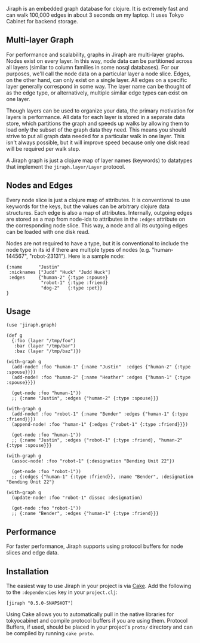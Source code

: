 Jiraph is an embedded graph database for clojure. It is extremely fast and can walk
100,000 edges in about 3 seconds on my laptop. It uses Tokyo Cabinet for backend storage.

## Multi-layer Graph

For performance and scalability, graphs in Jiraph are multi-layer graphs. Nodes exist on
every layer. In this way, node data can be partitioned across all layers (similar to
column families in some nosql databases). For our purposes, we'll call the node data on a
particular layer a node slice. Edges, on the other hand, can only exist on a single
layer. All edges on a specific layer generally correspond in some way. The layer name can be
thought of as the edge type, or alternatively, multiple similar edge types can exist on
one layer.

Though layers can be used to organize your data, the primary motivation for layers is
performance. All data for each layer is stored in a separate data store, which partitions
the graph and speeds up walks by allowing them to load only the subset of the graph data
they need. This means you should strive to put all graph data needed for a particular walk
in one layer. This isn't always possible, but it will improve speed because only one disk
read will be required per walk step.

A Jiraph graph is just a clojure map of layer names (keywords) to datatypes that implement
the `jiraph.layer/Layer` protocol.

## Nodes and Edges

Every node slice is just a clojure map of attributes. It is conventional to use keywords
for the keys, but the values can be arbitrary clojure data structures. Each edge is also a
map of attributes. Internally, outgoing edges are stored as a map from node-ids to
attributes in the `:edges` attribute on the corresponding node slice. This way, a node and
all its outgoing edges can be loaded with one disk read.

Nodes are not required to have a type, but it is conventional to include the node type in
its id if there are multiple types of nodes (e.g. "human-144567", "robot-23131"). Here is
a sample node:

    {:name      "Justin"
     :nicknames ["Judd" "Huck" "Judd Huck"]
     :edges     {"human-2" {:type :spouse}
                 "robot-1" {:type :friend}
                 "dog-2"   {:type :pet}}
    }

## Usage

    (use 'jiraph.graph)

    (def g
      {:foo (layer "/tmp/foo")
       :bar (layer "/tmp/bar")
       :baz (layer "/tmp/baz")})

    (with-graph g
      (add-node! :foo "human-1" {:name "Justin"  :edges {"human-2" {:type :spouse}}})
      (add-node! :foo "human-2" {:name "Heather" :edges {"human-1" {:type :spouse}}})

      (get-node :foo "human-1"))
      ;; {:name "Justin", :edges {"human-2" {:type :spouse}}}

    (with-graph g
      (add-node! :foo "robot-1" {:name "Bender" :edges {"human-1" {:type :friend}}})
      (append-node! :foo "human-1" {:edges {"robot-1" {:type :friend}}})

      (get-node :foo "human-1"))
      ;; {:name "Justin", :edges {"robot-1" {:type :friend}, "human-2" {:type :spouse}}}

    (with-graph g
      (assoc-node! :foo "robot-1" {:designation "Bending Unit 22"})

      (get-node :foo "robot-1"))
      ;; {:edges {"human-1" {:type :friend}}, :name "Bender", :designation "Bending Unit 22"}

    (with-graph g
      (update-node! :foo "robot-1" dissoc :designation)

      (get-node :foo "robot-1"))
      ;; {:name "Bender", :edges {"human-1" {:type :friend}}}

## Performance

For faster performance, Jiraph supports using protocol buffers for node slices and edge data.

## Installation

The easiest way to use Jiraph in your project is via [Cake](http://github.com/ninjudd/cake).
Add the following to the `:dependencies` key in your `project.clj`:

    [jiraph "0.5.0-SNAPSHOT"]

Using Cake allows you to automatically pull in the native libraries for tokyocabinet and
compile protocol buffers if you are using them. Protocol Buffers, if used, should be
placed in your project's `proto/` directory and can be compiled by running `cake proto`.